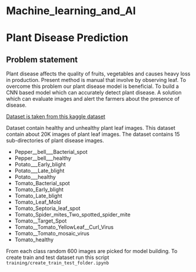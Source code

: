 # Machine_learning_and_AI


# Plant Disease Prediction

## Problem statement

Plant disease affects the quality of fruits, vegetables and causes heavy loss in production. Present method is manual that involve by observing leaf. To overcome this problem our plant disease model is beneficial.
To build a CNN based model which can accurately detect plant disease. A solution which can evaluate images and alert the farmers about the presence of disease.

[Dataset is taken from this kaggle dataset](https://www.kaggle.com/arjuntejaswi/plant-village)

Dataset contain healthy and unhealthy plant leaf images. 
This dataset contain about 20K images of plant leaf images. The dataset contains 15 sub-directories of plant disease images. 

- Pepper__bell___Bacterial_spot
- Pepper__bell___healthy
- Potato___Early_blight
- Potato___Late_blight
- Potato___healthy
- Tomato_Bacterial_spot
- Tomato_Early_blight
- Tomato_Late_blight
- Tomato_Leaf_Mold
- Tomato_Septoria_leaf_spot
- Tomato_Spider_mites_Two_spotted_spider_mite
- Tomato__Target_Spot
- Tomato__Tomato_YellowLeaf__Curl_Virus
- Tomato__Tomato_mosaic_virus
- Tomato_healthy

From each class random 600 images are picked for model building.
To create train and test dataset run this script `training/create_train_test_folder.ipynb`
